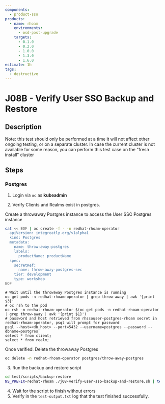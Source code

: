 ```yaml
---
components:
  - product-sso
products:
  - name: rhoam
    environments:
      - osd-post-upgrade
    targets:
      - 0.1.0
      - 0.2.0
      - 1.0.0
      - 1.3.0
      - 1.6.0
estimate: 1h
tags:
  - destructive
---
```


# J08B - Verify User SSO Backup and Restore

## Description

Note: this test should only be performed at a time it will not affect other ongoing testing, or on a separate cluster.
In case the current cluster is not available for some reason, you can perform this test case on the "fresh install" cluster

## Steps

### Postgres

1. Login via `oc` as **kubeadmin**

2. Verify Clients and Realms exist in postgres.

Create a throwaway Postgres instance to access the User SSO Postgres instance

```sh
cat << EOF | oc create -f - -n redhat-rhoam-operator
  apiVersion: integreatly.org/v1alpha1
  kind: Postgres
  metadata:
    name: throw-away-postgres
    labels:
      productName: productName
  spec:
    secretRef:
      name: throw-away-postgres-sec
    tier: development
    type: workshop
EOF
```

```
# Wait until the throwaway Postgres instance is running
oc get pods -n redhat-rhoam-operator | grep throw-away | awk '{print $3}'
# oc rsh to the pod
oc rsh -n redhat-rhoam-operator $(oc get pods -n redhat-rhoam-operator | grep throw-away | awk '{print $1}')
# password and host retrieved from rhssouser-postgres-rhoam secret in redhat-rhoam-operator, psql will prompt for password
psql --host=<db_host> --port=5432 --username=postgres --password --dbname=postgres
select * from client;
select * from realm;
```

Once verified. Delete the throwaway Postgres

```sh
oc delete -n redhat-rhoam-operator postgres/throw-away-postgres
```

3. Run the backup and restore script

```sh
cd test/scripts/backup-restore
NS_PREFIX=redhat-rhoam ./j08-verify-user-sso-backup-and-restore.sh | tee test-output.txt
```

4. Wait for the script to finish without errors
5. Verify in the `test-output.txt` log that the test finished successfully.
